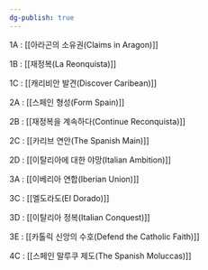 ```yaml
---
dg-publish: true
---
```

1A : [[아라곤의 소유권(Claims in Aragon)]]


1B : [[재정복(La Reonquista)]]


1C : [[캐리비안 발견(Discover Caribean)]]


2A : [[스페인 형성(Form Spain)]]


2B : [[재정복을 계속하다(Continue Reconquista)]]


2C : [[카리브 연안(The Spanish Main)]]


2D : [[이탈리아에 대한 야망(Italian Ambition)]]


3A : [[이베리아 연합(Iberian Union)]]


3C : [[엘도라도(El Dorado)]]


3D : [[이탈리아 정복(Italian Conquest)]]


3E : [[카톨릭 신앙의 수호(Defend the Catholic Faith)]]


4C : [[스페인 말루쿠 제도(The Spanish Moluccas)]]

